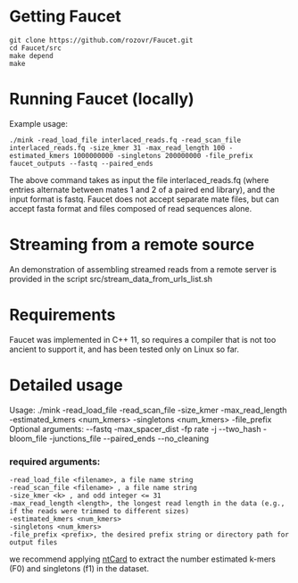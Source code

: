 # Getting Faucet
    git clone https://github.com/rozovr/Faucet.git
    cd Faucet/src
	make depend
	make    

# Running Faucet (locally)
Example usage:

	./mink -read_load_file interlaced_reads.fq -read_scan_file interlaced_reads.fq -size_kmer 31 -max_read_length 100 -	estimated_kmers 1000000000 -singletons 200000000 -file_prefix faucet_outputs --fastq --paired_ends

The above command takes as input the file interlaced_reads.fq (where entries alternate between mates 1 and 2 of a paired end library), and the input format is fastq. Faucet does not accept separate mate files, but can accept fasta format and files composed of read sequences alone.

# Streaming from a remote source
An demonstration of assembling streamed reads from a remote server is provided in the script src/stream_data_from_urls_list.sh


# Requirements
Faucet was implemented in C++ 11, so requires a compiler that is not too ancient to support it, and has been tested only on Linux so far. 

# Detailed usage

Usage:
./mink -read_load_file <filename> -read_scan_file <filename> -size_kmer <k> -max_read_length <length> -estimated_kmers <num_kmers> -singletons <num_kmers> -file_prefix <prefix>
Optional arguments: --fastq -max_spacer_dist <dist> -fp rate <rate> -j <int> --two_hash -bloom_file <filename> -junctions_file <filename> --paired_ends --no_cleaning

### required arguments:
 
	-read_load_file <filename>, a file name string 
	-read_scan_file <filename> , a file name string
	-size_kmer <k> , and odd integer <= 31
	-max_read_length <length>, the longest read length in the data (e.g., if the reads were trimmed to different sizes)
	-estimated_kmers <num_kmers> 
	-singletons <num_kmers> 
	-file_prefix <prefix>, the desired prefix string or directory path for output files 
 
we recommend applying <a href="https://github.com/bcgsc/ntCard">ntCard</a> to extract the number estimated k-mers (F0) and singletons (f1) in the dataset.



